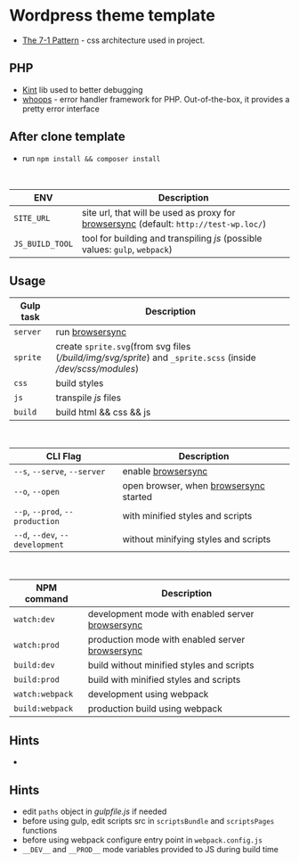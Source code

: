 # Wordpress theme template

* [The 7-1 Pattern](https://sass-guidelin.es/#the-7-1-pattern) - css architecture used in project.


## PHP
- [Kint](https://github.com/kint-php/kint) lib used to better debugging
- [whoops](https://github.com/filp/whoops) - error handler framework for PHP.
  Out-of-the-box, it provides a pretty error interface

## After clone template
- run `npm install && composer install`

  <br />

| ENV | Description |
| ------ | ------ |
| `SITE_URL` | site url, that will be used as proxy for [browsersync](https://www.browsersync.io/) (default: `http://test-wp.loc/`) |
| `JS_BUILD_TOOL` | tool for building and transpiling *js* (possible values: `gulp`, `webpack`)  |

## Usage

| Gulp task | Description |
| ------ | ------ |
| `server` | run [browsersync](https://www.browsersync.io/) |
| `sprite` | create `sprite.svg`(from svg files (*/build/img/svg/sprite*) and `_sprite.scss` (inside */dev/scss/modules*) |
| `css` | build styles |
| `js` | transpile *js* files |
| `build` | build html && css && js |

<br />

| CLI Flag | Description |
| ------ | ------ |
| `--s`, `--serve`, `--server` | enable [browsersync](https://www.browsersync.io/) |
| `--o`, `--open` | open browser, when [browsersync](https://www.browsersync.io/) started |
| `--p`, `--prod`, `--production` | with minified styles and scripts |
| `--d`, `--dev`, `--development` | without minifying styles and scripts |

<br />

| NPM command | Description |
| ------ | ------ |
| `watch:dev` | development mode with enabled server [browsersync](https://www.browsersync.io/) |
| `watch:prod` | production mode with enabled server [browsersync](https://www.browsersync.io/) |
| `build:dev` | build without minified styles and scripts
| `build:prod` | build with minified styles and scripts
| `watch:webpack` | development using webpack |
| `build:webpack` | production build using webpack |

## Hints
- 

## Hints
- edit `paths` object in *gulpfile.js* if needed
- before using gulp, edit scripts src in `scriptsBundle` and `scriptsPages` functions
- before using webpack configure entry point in `webpack.config.js`
- `__DEV__` and `__PROD__` mode variables provided to JS during build time
